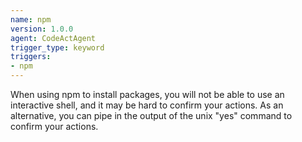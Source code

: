 ```yaml
---
name: npm
version: 1.0.0
agent: CodeActAgent
trigger_type: keyword
triggers:
- npm
---
```


When using npm to install packages, you will not be able to use an interactive shell, and it may be hard to confirm your actions.
As an alternative, you can pipe in the output of the unix "yes" command to confirm your actions.
